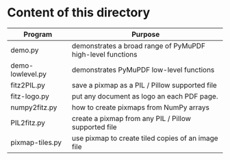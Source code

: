 # Content of this directory

Program | Purpose
------- | -------
demo.py | demonstrates a broad range of PyMuPDF high-level functions
demo-lowlevel.py | demonstrates PyMuPDF low-level functions
fitz2PIL.py | save a pixmap as a PIL / Pillow supported file
fitz-logo.py | put any document as logo an each PDF page.
numpy2fitz.py | how to create pixmaps from NumPy arrays
PIL2fitz.py | create a pixmap from any PIL / Pillow supported file
pixmap-tiles.py | use pixmap to create tiled copies of an image file

